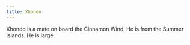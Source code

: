```yaml
---
title: Xhondo
---
```


Xhondo is a mate on board the Cinnamon Wind. He is from the Summer Islands. He is large.


